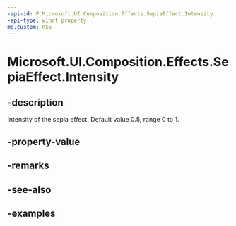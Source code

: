 ```yaml
---
-api-id: P:Microsoft.UI.Composition.Effects.SepiaEffect.Intensity
-api-type: winrt property
ms.custom: RS5
---
```


<!-- Property syntax.
public float Intensity { get;  set; }
-->

# Microsoft.UI.Composition.Effects.SepiaEffect.Intensity

## -description
Intensity of the sepia effect. Default value 0.5, range 0 to 1.

## -property-value

## -remarks

## -see-also

## -examples

